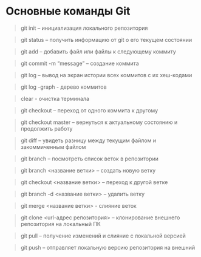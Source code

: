 # Основные команды Git

> git init – инициализация локального репозитория

> git status – получить информацию от git о его текущем состоянии

> git add – добавить файл или файлы к следующему коммиту

> git commit -m “message” – создание коммита

> git log – вывод на экран истории всех коммитов с их хеш-кодами

> git log -graph - дерево коммитов

> clear - очистка терминала

> git checkout – переход от одного коммита к другому

> git checkout master – вернуться к актуальному состоянию и продолжить работу

> git diff – увидеть разницу между текущим файлом и закоммиченным файлом

> git branch – посмотреть список веток в репозитории

> git branch <название ветки> – создать новую ветку

> git checkout <название ветки> – переход к другой ветке

> git branch -d <название ветки> – удалить ветку

> git merge <название ветки> - слияние веток

> git clone <url-адрес репозитория> – клонирование внешнего репозитория на локальный ПК

> git pull – получение изменений и слияние с локальной версией

> git push – отправляет локальную версию репозитория на внешний